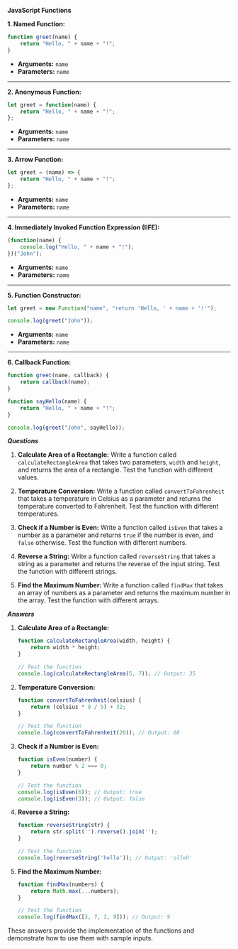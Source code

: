 **JavaScript Functions**

**1. Named Function:**

```javascript
function greet(name) {
    return "Hello, " + name + "!";
}
```
- **Arguments:** `name`
- **Parameters:** `name`

---

**2. Anonymous Function:**

```javascript
let greet = function(name) {
    return "Hello, " + name + "!";
};
```
- **Arguments:** `name`
- **Parameters:** `name`

---

**3. Arrow Function:**

```javascript
let greet = (name) => {
    return "Hello, " + name + "!";
};
```
- **Arguments:** `name`
- **Parameters:** `name`

---

**4. Immediately Invoked Function Expression (IIFE):**

```javascript
(function(name) {
    console.log("Hello, " + name + "!");
})("John");
```
- **Arguments:** `name`
- **Parameters:** `name`

---

**5. Function Constructor:**

```javascript
let greet = new Function("name", "return 'Hello, ' + name + '!'");

console.log(greet("John"));
```
- **Arguments:** `name`
- **Parameters:** `name`

---

**6. Callback Function:**

```javascript
function greet(name, callback) {
    return callback(name);
}

function sayHello(name) {
    return "Hello, " + name + "!";
}

console.log(greet("John", sayHello));
```



***Questions***

1. **Calculate Area of a Rectangle:**
   Write a function called `calculateRectangleArea` that takes two parameters, `width` and `height`, and returns the area of a rectangle. Test the function with different values.

2. **Temperature Conversion:**
   Write a function called `convertToFahrenheit` that takes a temperature in Celsius as a parameter and returns the temperature converted to Fahrenheit. Test the function with different temperatures.

3. **Check if a Number is Even:**
   Write a function called `isEven` that takes a number as a parameter and returns `true` if the number is even, and `false` otherwise. Test the function with different numbers.

4. **Reverse a String:**
   Write a function called `reverseString` that takes a string as a parameter and returns the reverse of the input string. Test the function with different strings.

5. **Find the Maximum Number:**
   Write a function called `findMax` that takes an array of numbers as a parameter and returns the maximum number in the array. Test the function with different arrays.

***Answers***

1. **Calculate Area of a Rectangle:**
   ```javascript
   function calculateRectangleArea(width, height) {
       return width * height;
   }

   // Test the function
   console.log(calculateRectangleArea(5, 7)); // Output: 35
   ```

2. **Temperature Conversion:**
   ```javascript
   function convertToFahrenheit(celsius) {
       return (celsius * 9 / 5) + 32;
   }

   // Test the function
   console.log(convertToFahrenheit(20)); // Output: 68
   ```

3. **Check if a Number is Even:**
   ```javascript
   function isEven(number) {
       return number % 2 === 0;
   }

   // Test the function
   console.log(isEven(6)); // Output: true
   console.log(isEven(3)); // Output: false
   ```

4. **Reverse a String:**
   ```javascript
   function reverseString(str) {
       return str.split('').reverse().join('');
   }

   // Test the function
   console.log(reverseString('hello')); // Output: 'olleh'
   ```

5. **Find the Maximum Number:**
   ```javascript
   function findMax(numbers) {
       return Math.max(...numbers);
   }

   // Test the function
   console.log(findMax([3, 7, 2, 9])); // Output: 9
   ```

These answers provide the implementation of the functions and demonstrate how to use them with sample inputs.